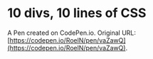 # 10 divs, 10 lines of CSS

A Pen created on CodePen.io. Original URL: [https://codepen.io/RoelN/pen/vaZawQ](https://codepen.io/RoelN/pen/vaZawQ).

